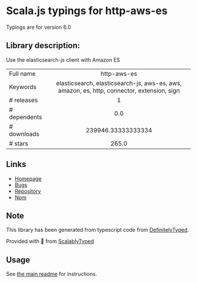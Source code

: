 
# Scala.js typings for http-aws-es

Typings are for version 6.0

## Library description:
Use the elasticsearch-js client with Amazon ES

|                    |                 |
| ------------------ | :-------------: |
| Full name          | http-aws-es |
| Keywords           | elasticsearch, elasticsearch-js, aws-es, aws, amazon, es, http, connector, extension, sign |
| # releases         | 1 |
| # dependents       | 0.0 |
| # downloads        | 239946.33333333334 |
| # stars            | 265.0 |

## Links
- [Homepage](https://github.com/TheDeveloper/http-aws-es#readme)
- [Bugs](https://github.com/TheDeveloper/http-aws-es/issues)
- [Repository](https://github.com/TheDeveloper/http-aws-es)
- [Npm](https://www.npmjs.com/package/http-aws-es)
    


## Note
This library has been generated from typescript code from [DefinitelyTyped](https://definitelytyped.org).

Provided with :purple_heart: from [ScalablyTyped](https://github.com/oyvindberg/ScalablyTyped)

## Usage
See [the main readme](../../readme.md) for instructions.


